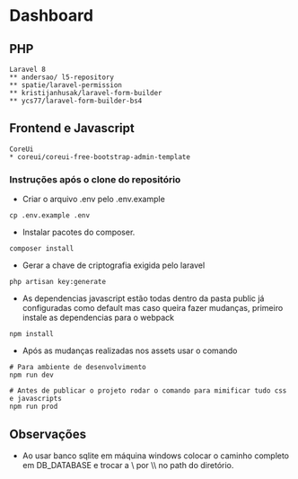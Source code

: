 # Dashboard

## PHP
    Laravel 8
    ** andersao/ l5-repository
    ** spatie/laravel-permission
    ** kristijanhusak/laravel-form-builder
    ** ycs77/laravel-form-builder-bs4
    
## Frontend e Javascript
    CoreUi
    * coreui/coreui-free-bootstrap-admin-template


### Instruções após o clone do repositório

* Criar o arquivo .env pelo .env.example
```shell
cp .env.example .env
```
    
* Instalar pacotes do composer.
```shell
composer install
```

* Gerar a chave de criptografia exigida pelo laravel
```shell
php artisan key:generate
```

* As dependencias javascript estão todas dentro da pasta public 
  já configuradas como default mas caso queira fazer mudanças, primeiro 
  instale as dependencias para o webpack

```shell
npm install
```

* Após as mudanças realizadas nos assets usar o comando
```shell
# Para ambiente de desenvolvimento
npm run dev 
```
```shell
# Antes de publicar o projeto rodar o comando para mimificar tudo css e javascripts
npm run prod 
```

## Observações
- Ao usar banco sqlite em máquina windows colocar o caminho completo em
  DB_DATABASE e trocar a \\ por \\\\ no path do diretório.
